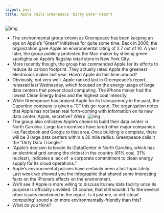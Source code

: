 ```yaml
---
layout: post
title: Apple Fails Greenpeace "Dirty Data" Report
---
```

![img](http://media.idownloadblog.com/wp-content/uploads/2011/04/green-apple-e1303511406412.jpg)
* The environmental group known as Greenpeace has been keeping an eye on Apple’s “Green” initiatives for quite some time. Back in 2006, the organization gave Apple an environmental rating of 2.7 out of 10. A year later, the group publicly protested the Mac-maker by shining green spotlights on Apple’s flagship retail store in New York City.
* More recently though, the group has commended Apple for its efforts to reduce its carbon footprint. They actually rated Apple the greenest electronics maker last year. How’d Apple do this time around?
* Obviously, not very well. Apple ranked last in Greenpeace’s report, released last Wednesday, which focused on the energy usage of large data centers that power cloud computing. The iPhone maker had the lowest Clean Energy Index and the highest coal intensity.
* While Greenpeace has praised Apple for its transparency in the past, the Cupertino company is given a “C” this go-round. The organization notes that Apple has not been real forth-coming with information on its new data center. Apple, secretive? Weird.
![img](http://media.idownloadblog.com/wp-content/uploads/2011/04/green-graph.png)
* The group also criticizes Apple’s choice to build their data center in North Carolina. Large tax incentives have lured other major companies like Facebook and Google to that area. Once building is complete, there will be 3 large data centers within a 30 mile radius. Greenpeace calls it the “Dirty Data Triangle.”
* “Apple’s decision to locate its iDataCenter in North Carolina, which has an electrical grid among the dirtiest in the country (61% coal, 31% nuclear), indicates a lack of  a corporate commitment to clean energy supply for its cloud operations.”
* Apple’s environmental policies have certainly been a hot topic lately. Last week we showed you the infographic that shared some interesting facts on the iPhone’s effects on the environment.
* We’ll see if Apple is more willing to discuss its new data facility once its purpose is officially unveiled. Of course, that still wouldn’t fix the several other issues mentioned in the report. Is it just me, or did ‘cloud computing’ sound a lot more environmentally-friendly than this?
* What do you think?

